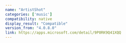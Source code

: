 ```yaml
---
name: "ArtistShot"
categories: ['music']
compatibility: native
display_result: "Compatible"
version_from: "4.0.8.0"
link: https://apps.microsoft.com/detail/9P0RK9Q41XQQ
---
```

